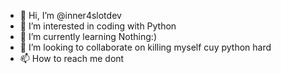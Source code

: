- 👋 Hi, I’m @inner4slotdev
- 👀 I’m interested in coding with Python
- 🌱 I’m currently learning Nothing:)
- 💞️ I’m looking to collaborate on killing myself cuy python hard
- 📫 How to reach me dont

<!---
inner4slotdev/inner4slotdev is a ✨ special ✨ repository because its `README.md` (this file) appears on your GitHub profile.
You can click the Preview link to take a look at your changes.
--->
